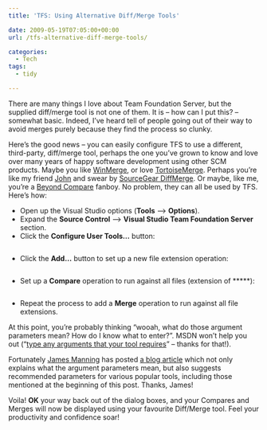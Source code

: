 ```yaml
---
title: 'TFS: Using Alternative Diff/Merge Tools'

date: 2009-05-19T07:05:00+00:00
url: /tfs-alternative-diff-merge-tools/

categories:
  - Tech
tags:
  - tidy

---
```

There are many things I love about Team Foundation Server, but the supplied diff/merge tool is not one of them. It is &#8211; how can I put this? – somewhat basic. Indeed, I’ve heard tell of people going out of their way to avoid merges purely because they find the process so clunky.

Here’s the good news – you can easily configure TFS to use a different, third-party, diff/merge tool, perhaps the one you’ve grown to know and love over many years of happy software development using other SCM products. Maybe you like [WinMerge][1], or love [TortoiseMerge][2]. Perhaps you’re like my friend [John][3] and swear by [SourceGear DiffMerge][4]. Or maybe, like me, you’re a [Beyond Compare][5] fanboy. No problem, they can all be used by TFS. Here’s how:

  * Open up the Visual Studio options (**Tools** –> **Options**).
  * Expand the **Source Control** –> **Visual Studio Team Foundation Server** section.
  * Click the **Configure User Tools…** button:<figure class="kg-card kg-image-card">

<img decoding="async" src="https://cdn.iannelson.uk/uploads/2023/08/dm1_4.png" class="kg-image" alt loading="lazy" /> </figure> 

  * Click the **Add…** button to set up a new file extension operation:<figure class="kg-card kg-image-card">

<img decoding="async" src="https://cdn.iannelson.uk/uploads/2023/08/dm2_2.png" class="kg-image" alt loading="lazy" /> </figure> 

  * Set up a **Compare** operation to run against all files (extension of *****):<figure class="kg-card kg-image-card">

<img decoding="async" src="https://cdn.iannelson.uk/uploads/2023/08/dm3_3.png" class="kg-image" alt loading="lazy" /> </figure> 

  * Repeat the process to add a **Merge** operation to run against all file extensions.

At this point, you’re probably thinking “wooah, what do those argument parameters mean? How do I know what to enter?”. MSDN won’t help you out (“[type any arguments that your tool requires][6]” – thanks for that!).

Fortunately [James Manning][7] has posted [a blog article][8] which not only explains what the argument parameters mean, but also suggests recommended parameters for various popular tools, including those mentioned at the beginning of this post. Thanks, James!

Voila! **OK** your way back out of the dialog boxes, and your Compares and Merges will now be displayed using your favourite Diff/Merge tool. Feel your productivity and confidence soar!

 [1]: http://winmerge.org/
 [2]: http://tortoisesvn.tigris.org/TortoiseMerge.html
 [3]: http://www.johnsadventures.com
 [4]: http://www.sourcegear.com/diffmerge/downloads.html
 [5]: http://www.scootersoftware.com/
 [6]: http://msdn.microsoft.com/en-us/library/ms181446.aspx
 [7]: http://blogs.msdn.com/jmanning/default.aspx
 [8]: http://blogs.msdn.com/jmanning/articles/535573.aspx